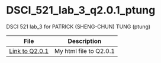 # DSCI_521_lab_3_q2.0.1_ptung

DSCI 521 lab_3 for PATRICK (SHENG-CHUN) TUNG (ptung)

| File | Description |
|---|---|
| [Link to Q2.0.1](https://github.com/tungpatrick/rmarkdown/blob/master/index.html) | My html file to Q2.0.1 |